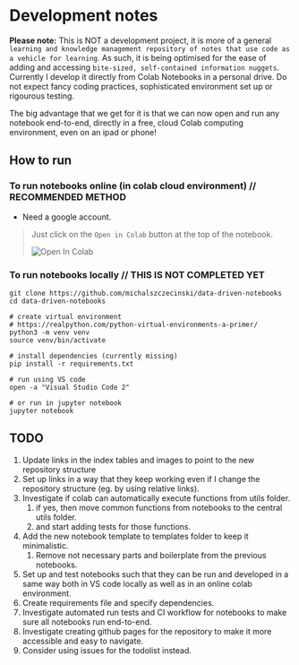 # Development notes

**Please note:** This is NOT a development project, it is more of a general `learning and knowledge management repository of notes that use code as a vehicle for learning`. As such, it is being optimised for the ease of adding and accessing `bite-sized, self-contained information nuggets`. Currently I develop it directly from Colab Notebooks in a personal drive. Do not expect fancy coding practices, sophisticated environment set up or rigourous testing. 

The big advantage that we get for it is that we can now open and run any notebook end-to-end, directly in a free, cloud Colab computing environment, even on an ipad or phone!

## How to run

### To run notebooks online (in colab cloud environment) // RECOMMENDED METHOD

- Need a google account.

> Just click on the `Open in Colab` button at the top of the notebook.
>
> ![Open In Colab](https://colab.research.google.com/assets/colab-badge.svg)

### To run notebooks locally // THIS IS NOT COMPLETED YET

```
git clone https://github.com/michalszczecinski/data-driven-notebooks
cd data-driven-notebooks

# create virtual environment
# https://realpython.com/python-virtual-environments-a-primer/
python3 -m venv venv
source venv/bin/activate

# install dependencies (currently missing)
pip install -r requirements.txt

# run using VS code
open -a "Visual Studio Code 2" 

# or run in jupyter notebook
jupyter notebook
```

## TODO

1. Update links in the index tables and images to point to the new repository structure
2. Set up links in a way that they keep working even if I change the repository structure (eg. by using relative links).
3. Investigate if colab can automatically execute functions from utils folder.
   1. if yes, then move common functions from notebooks to the central utils folder.
   2. and start adding tests for those functions.
4. Add the new notebook template to templates folder to keep it minimalistic.
   1. Remove not necessary parts and boilerplate from the previous notebooks.
5. Set up and test notebooks such that they can be run and developed in a same way both in VS code locally as well as in an online colab environment.
6. Create requirements file and specify dependencies.
7. Investigate automated run tests and CI workflow for notebooks to make sure all notebooks run end-to-end.
8. Investigate creating github pages for the repository to make it more accessible and easy to navigate.
9. Consider using issues for the todolist instead.